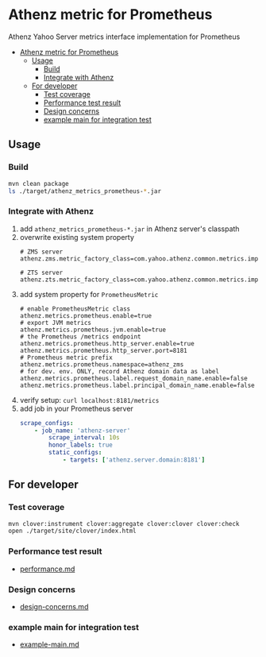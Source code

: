 <a id="markdown-athenz-metric-for-prometheus" name="athenz-metric-for-prometheus"></a>
# Athenz metric for Prometheus
Athenz Yahoo Server metrics interface implementation for Prometheus

<!-- TOC -->

- [Athenz metric for Prometheus](#athenz-metric-for-prometheus)
    - [Usage](#usage)
        - [Build](#build)
        - [Integrate with Athenz](#integrate-with-athenz)
    - [For developer](#for-developer)
        - [Test coverage](#test-coverage)
        - [Performance test result](#performance-test-result)
        - [Design concerns](#design-concerns)
        - [example main for integration test](#example-main-for-integration-test)

<!-- /TOC -->

<a id="markdown-usage" name="usage"></a>
## Usage

<a id="markdown-build" name="build"></a>
### Build
```bash
mvn clean package
ls ./target/athenz_metrics_prometheus-*.jar
```

<a id="markdown-integrate-with-athenz" name="integrate-with-athenz"></a>
### Integrate with Athenz
1. add `athenz_metrics_prometheus-*.jar` in Athenz server's classpath
1. overwrite existing system property
    ```properties
    # ZMS server
    athenz.zms.metric_factory_class=com.yahoo.athenz.common.metrics.impl.prometheus.PrometheusMetricFactory

    # ZTS server
    athenz.zts.metric_factory_class=com.yahoo.athenz.common.metrics.impl.prometheus.PrometheusMetricFactory
    ```
1. add system property for `PrometheusMetric`
    ```properties
    # enable PrometheusMetric class
    athenz.metrics.prometheus.enable=true
    # export JVM metrics
    athenz.metrics.prometheus.jvm.enable=true
    # the Prometheus /metrics endpoint
    athenz.metrics.prometheus.http_server.enable=true
    athenz.metrics.prometheus.http_server.port=8181
    # Prometheus metric prefix
    athenz.metrics.prometheus.namespace=athenz_zms
    # for dev. env. ONLY, record Athenz domain data as label
    athenz.metrics.prometheus.label.request_domain_name.enable=false
    athenz.metrics.prometheus.label.principal_domain_name.enable=false
    ```
1. verify setup: `curl localhost:8181/metrics`
1. add job in your Prometheus server
    ```yaml
    scrape_configs:
        - job_name: 'athenz-server'
            scrape_interval: 10s
            honor_labels: true
            static_configs:
                - targets: ['athenz.server.domain:8181']
    ```

<a id="markdown-for-developer" name="for-developer"></a>
## For developer

<a id="markdown-test-coverage" name="test-coverage"></a>
### Test coverage
```bash
mvn clover:instrument clover:aggregate clover:clover clover:check
open ./target/site/clover/index.html
```

<a id="markdown-performance-test-result" name="performance-test-result"></a>
### Performance test result
- [performance.md](./doc/performance.md)

<a id="markdown-design-concerns" name="design-concerns"></a>
### Design concerns
- [design-concerns.md](./doc/design-concerns.md)

<a id="markdown-example-main-for-integration-test" name="example-main-for-integration-test"></a>
### example main for integration test
- [example-main.md](./doc/example-main.md)
